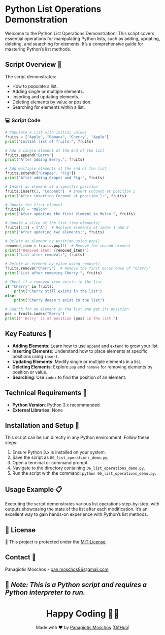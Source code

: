 # Python List Operations Demonstration

Welcome to the Python List Operations Demonstration! This script covers essential operations for manipulating Python lists, such as adding, updating, deleting, and searching for elements. It’s a comprehensive guide for mastering Python’s list methods.

## Script Overview 📘

The script demonstrates:
- How to populate a list.
- Adding single or multiple elements.
- Inserting and updating elements.
- Deleting elements by value or position.
- Searching for elements within a list.

### 💻 Script Code

```python
# Populate a list with initial values
fruits = ["Apple", "Banana", "Cherry", "Apple"]
print("Initial list of fruits:", fruits)

# Add a single element at the end of the list
fruits.append("Berry")
print("After adding Berry:", fruits)

# Add multiple elements at the end of the list
fruits.extend(["Grapes", "Fig"])
print("After adding Grapes and Fig:", fruits)

# Insert an element at a specific position
fruits.insert(1, "Coconut")  # Insert Coconut at position 1
print("After inserting Coconut at position 1:", fruits)

# Update the first element
fruits[0] = "Melon"
print("After updating the first element to Melon:", fruits)

# Update a slice of the list (two elements)
fruits[1:3] = ["A"]  # Replace elements at index 1 and 2
print("After updating two elements:", fruits)

# Delete an element by position using pop()
removed_item = fruits.pop(1)  # Remove the second element
print(f"Removed item: {removed_item}")
print("List after removal:", fruits)

# Delete an element by value using remove()
fruits.remove("Cherry")  # Remove the first occurrence of "Cherry"
print("List after removing Cherry:", fruits)

# Check if a removed item exists in the list
if "Cherry" in fruits:
    print("Cherry still exists in the list")
else:
    print("Cherry doesn't exist in the list")

# Search for an element in the list and get its position
pos = fruits.index("Berry")
print(f"'Berry' is at position {pos} in the list.")
```

## Key Features 🌟

- **Adding Elements**: Learn how to use `append` and `extend` to grow your list.
- **Inserting Elements**: Understand how to place elements at specific positions using `insert`.
- **Updating Elements**: Modify single or multiple elements in a list.
- **Deleting Elements**: Explore `pop` and `remove` for removing elements by position or value.
- **Searching**: Use `index` to find the position of an element.

## Technical Requirements 🔧

- **Python Version**: Python 3.x recommended
- **External Libraries**: None

## Installation and Setup 🚀

This script can be run directly in any Python environment. Follow these steps:

1. Ensure Python 3.x is installed on your system.
2. Save the script as `06_list_operations_demo.py`.
3. Open a terminal or command prompt.
4. Navigate to the directory containing `06_list_operations_demo.py`.
5. Run the script with the command: `python 06_list_operations_demo.py`.

## Usage Example 📋

Executing the script demonstrates various list operations step-by-step, with outputs showcasing the state of the list after each modification. It’s an excellent way to gain hands-on experience with Python’s list methods.

## 📄 License
🔐 This project is protected under the [MIT License](https://mit-license.org/).

## Contact 📧
Panagiotis Moschos - pan.moschos86@gmail.com

🔗 *Note: This is a Python script and requires a Python interpreter to run.*
---
<h1 align="center">Happy Coding 👨‍💻</h1>

<p align="center">
  Made with ❤️ by <a href="https://www.linkedin.com/in/panagiotis-moschos">Panagiotis Moschos</a> (<a href="https://github.com/pmoschos">GitHub</a>)
</p>